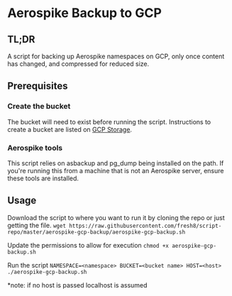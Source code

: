 # Aerospike Backup to GCP

## TL;DR
A script for backing up Aerospike namespaces on GCP, only once content has changed,
and compressed for reduced size.

## Prerequisites

### Create the bucket

The bucket will need to exist before running the script. Instructions to create
a bucket are listed on [GCP Storage](https://cloud.google.com/storage/docs/creating-buckets).

### Aerospike tools

This script relies on asbackup and pg_dump being installed on the path. If you're
running this from a machine that is not an Aerospike server, ensure these tools are installed.

## Usage

Download the script to where you want to run it by cloning the repo or just
getting the file.
`wget https://raw.githubusercontent.com/fresh8/script-repo/master/aerospike-gcp-backup/aerospike-gcp-backup.sh`

Update the permissions to allow for execution
`chmod +x aerospike-gcp-backup.sh`

Run the script
`NAMESPACE=<namespace> BUCKET=<bucket name> HOST=<host> ./aerospike-gcp-backup.sh`

*note: if no host is passed localhost is assumed 

